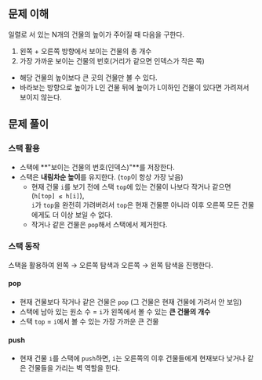 ## 문제 이해

일렬로 서 있는 N개의 건물의 높이가 주어질 때 다음을 구한다.

1. 왼쪽 + 오른쪽 방향에서 보이는 건물의 총 개수
2. 가장 가까운 보이는 건물의 번호(거리가 같으면 인덱스가 작은 쪽)

* 해당 건물의 높이보다 큰 곳의 건물만 볼 수 있다.
* 바라보는 방향으로 높이가 L인 건물 뒤에 높이가 L이하인 건물이 있다면 가려져서 보이지 않는다.


## 문제 풀이

### 스택 활용

* 스택에 **"보이는 건물의 번호(인덱스)"**를 저장한다.
* 스택은 **내림차순 높이**를 유지한다. (`top`이 항상 가장 낮음)
  * 현재 건물 `i`를 보기 전에 스택 `top`에 있는 건물이 나보다 작거나 같으면 (`h[top] ≤ h[i]`), <br>
    `i`가 `top`을 완전히 가려버려서 `top`은 현재 건물뿐 아니라 이후 오른쪽 모든 건물에게도 더 이상 보일 수 없다.
  * 작거나 같은 건물은 `pop`해서 스택에서 제거한다.

### 스택 동작
스택을 활용하여 왼쪽 → 오른쪽 탐색과 오른쪽 → 왼쪽 탐색을 진행한다.

#### pop
* 현재 건물보다 작거나 같은 건물은 `pop` (그 건물은 현재 건물에 가려서 안 보임)
* 스택에 남아 있는 원소 수 = `i`가 왼쪽에서 볼 수 있는 **큰 건물의 개수**
* 스택 `top` = `i`에서 볼 수 있는 가장 가까운 큰 건물

#### push

* 현재 건물 `i`를 스택에 `push`하면, `i`는 오른쪽의 이후 건물들에게 현재보다 낮거나 같은 건물들을 가리는 벽 역할을 한다.




